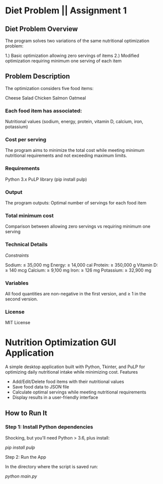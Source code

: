 # Diet Problem || Assignment 1

## Diet Problem Overview

The program solves two variations of the same nutritional optimization problem:

1.) Basic optimization allowing zero servings of items
2.) Modified optimization requiring minimum one serving of each item

## Problem Description

The optimization considers five food items:

Cheese
Salad
Chicken
Salmon
Oatmeal

### Each food item has associated:

Nutritional values (sodium, energy, protein, vitamin D, calcium, iron, potassium)

### Cost per serving

The program aims to minimize the total cost while meeting minimum nutritional requirements and not exceeding maximum limits.

### Requirements

Python 3.x
PuLP library (pip install pulp)

### Output

The program outputs:
Optimal number of servings for each food item

### Total minimum cost

Comparison between allowing zero servings vs requiring minimum one serving

### Technical Details

_Constraints_

Sodium: ≤ 35,000 mg
Energy: ≥ 14,000 cal
Protein: ≥ 350,000 g
Vitamin D: ≥ 140 mcg
Calcium: ≥ 9,100 mg
Iron: ≥ 126 mg
Potassium: ≥ 32,900 mg

### Variables

All food quantities are non-negative in the first version, and ≥ 1 in the second version.

### License

MIT License

# Nutrition Optimization GUI Application

A simple desktop application built with Python, Tkinter, and PuLP for optimizing daily nutritional intake while minimizing cost.
Features

- Add/Edit/Delete food items with their nutritional values
- Save food data to JSON file
- Calculate optimal servings while meeting nutritional requirements
- Display results in a user-friendly interface

## How to Run It

### Step 1: Install Python dependencies

Shocking, but you'll need Python > 3.6, plus install:

_pip install pulp_

Step 2: Run the App

In the directory where the script is saved run:

_python main.py_
